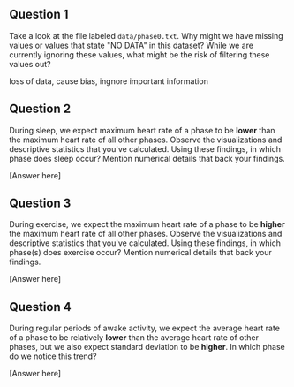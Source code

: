 ## Question 1

Take a look at the file labeled `data/phase0.txt`. Why might we have missing values or values that state "NO DATA" in this dataset? While we are currently ignoring these values, what might be the risk of filtering these values out?

loss of data, cause bias, ingnore important information

## Question 2

During sleep, we expect maximum heart rate of a phase to be **lower** than the maximum heart rate of all other phases. Observe the visualizations and descriptive statistics that you've calculated. Using these findings, in which phase does sleep occur? Mention numerical details that back your findings.

[Answer here]

## Question 3

During exercise, we expect the maximum heart rate of a phase to be **higher** the maximum heart rate of all other phases. Observe the visualizations and descriptive statistics that you've calculated. Using these findings, in which phase(s) does exercise occur? Mention numerical details that back your findings. 

[Answer here]

## Question 4

During regular periods of awake activity, we expect the average heart rate of a phase to be relatively **lower** than the average heart rate of other phases, but we also expect standard deviation to be **higher**. In which phase do we notice this trend?

[Answer here]
